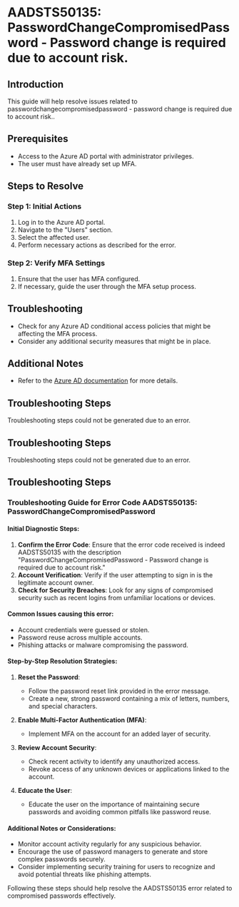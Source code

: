 # AADSTS50135: PasswordChangeCompromisedPassword - Password change is required due to account risk.

## Introduction
This guide will help resolve issues related to passwordchangecompromisedpassword - password change is required due to account risk..

## Prerequisites
- Access to the Azure AD portal with administrator privileges.
- The user must have already set up MFA.

## Steps to Resolve

### Step 1: Initial Actions
1. Log in to the Azure AD portal.
2. Navigate to the "Users" section.
3. Select the affected user.
4. Perform necessary actions as described for the error.

### Step 2: Verify MFA Settings
1. Ensure that the user has MFA configured.
2. If necessary, guide the user through the MFA setup process.

## Troubleshooting
- Check for any Azure AD conditional access policies that might be affecting the MFA process.
- Consider any additional security measures that might be in place.

## Additional Notes
- Refer to the [Azure AD documentation](https://learn.microsoft.com/en-us/azure/active-directory/) for more details.


## Troubleshooting Steps
Troubleshooting steps could not be generated due to an error.

## Troubleshooting Steps
Troubleshooting steps could not be generated due to an error.

## Troubleshooting Steps
### Troubleshooting Guide for Error Code AADSTS50135: PasswordChangeCompromisedPassword

#### Initial Diagnostic Steps:
1. **Confirm the Error Code**: Ensure that the error code received is indeed AADSTS50135 with the description "PasswordChangeCompromisedPassword - Password change is required due to account risk."
2. **Account Verification**: Verify if the user attempting to sign in is the legitimate account owner.
3. **Check for Security Breaches**: Look for any signs of compromised security such as recent logins from unfamiliar locations or devices.

#### Common Issues causing this error:
- Account credentials were guessed or stolen.
- Password reuse across multiple accounts.
- Phishing attacks or malware compromising the password.

#### Step-by-Step Resolution Strategies:
1. **Reset the Password**:
   - Follow the password reset link provided in the error message.
   - Create a new, strong password containing a mix of letters, numbers, and special characters.
   
2. **Enable Multi-Factor Authentication (MFA)**:
   - Implement MFA on the account for an added layer of security.
   
3. **Review Account Security**:
   - Check recent activity to identify any unauthorized access.
   - Revoke access of any unknown devices or applications linked to the account.
   
4. **Educate the User**:
   - Educate the user on the importance of maintaining secure passwords and avoiding common pitfalls like password reuse.

#### Additional Notes or Considerations:
- Monitor account activity regularly for any suspicious behavior.
- Encourage the use of password managers to generate and store complex passwords securely.
- Consider implementing security training for users to recognize and avoid potential threats like phishing attempts.

Following these steps should help resolve the AADSTS50135 error related to compromised passwords effectively.